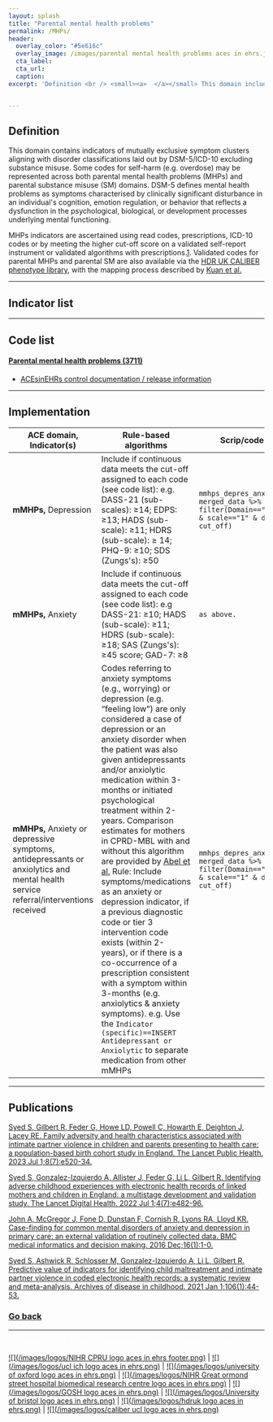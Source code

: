 ```yaml
---
layout: splash
title: "Parental mental health problems"
permalink: /MHPs/
header:
  overlay_color: "#5e616c"
  overlay_image: /images/parental mental health problems aces in ehrs.jpg
  cta_label: 
  cta_url: 
  caption:
excerpt: 'Definition <br /> <small><a>  </a></small> This domain includes indicators of mental health problems (MHP) recorded in the parent concurrent with classifications laid out with the current DSM-5/ICD-10/11, excluding indicators of substance misuse <br /><br /> {::nomarkdown}<iframe style="display: inline-block;" src=" " frameborder="0" scrolling="0" width="160px" height="30px"></iframe> <iframe style="display: inline-block;" src="" frameborder="0" scrolling="0" width="158px" height="30px"></iframe>{:/nomarkdown}'


---
```



## Definition

This domain contains indicators of mutually exclusive symptom clusters aligning with disorder classifications laid out by DSM-5/ICD-10 excluding substance misuse. Some codes for self-harm (e.g. overdose) may be represented across both parental mental health problems (MHPs) and parental substance misuse (SM) domains. DSM-5 defines mental health problems as symptoms characterised by clinically significant disturbance in an individual's cognition, emotion regulation, or behavior that reflects a dysfunction in the psychological, biological, or development processes underlying mental functioning.

MHPs indicators are ascertained using read codes, prescriptions, ICD-10 codes or by meeting the higher cut-off score on a validated self-report instrument or validated algorithms with prescriptions.[1](https://bmcmedinformdecismak.biomedcentral.com/articles/10.1186/s12911-016-0274-7). Validated codes for parental MHPs and parental SM are also available via the [HDR UK CALIBER phenotype library](https://phenotypes.healthdatagateway.org/), with the mapping process described by [Kuan et al.](https://www.thelancet.com/journals/landig/article/PIIS2589-7500(19)30012-3/fulltext)

--------------------------------
## Indicator list
 
<div class="flourish-embed flourish-table" data-src="visualisation/9802273"><script src="https://public.flourish.studio/resources/embed.js"></script></div>

--------------------------------
## Code list

#### [Parental mental health problems (3711)](https://raw.githubusercontent.com/shabeer-syed/acesinehrs/master/codelists/MHP_2023ACEsinEHRs.txt)

* [ACEsinEHRs control documentation / release information](https://github.com/shabeer-syed/acesinehrs/raw/master/assets/control_documentation/ACEsinEHRs%20Control%20documentation%20v2.pdf)

--------------------------------
## Implementation

 | ACE domain, Indicator(s) |  Rule-based algorithms | Scrip/code* |
 | --- | --- | --- | 
 | **mMHPs,** Depression | Include if continuous data meets the cut-off assigned to each code (see code list): e.g. DASS-21 (sub-scales): ≥14; EDPS: ≥13; HADS (sub-scale): ≥11; HDRS (sub-scale): ≥ 14; PHQ-9: ≥10; SDS (Zungs's): ≥50 | `mmhps_depres_anx <- merged_data %>% filter(Domain=="mMHPs" & scale=="1" & data1 > cut_off)` | 
 | **mMHPs,** Anxiety | Include if continuous data meets the cut-off assigned to each code (see code list): e.g DASS-21: ≥10; HADS (sub-scale): ≥11; HDRS (sub-scale): ≥18; SAS (Zungs's):  ≥45 score; GAD-7: ≥8 | `as above.` | 
 | **mMHPs,** Anxiety or depressive symptoms, antidepressants or anxiolytics and mental health service referral/interventions received | Codes referring to anxiety symptoms (e.g., worrying) or depression (e.g. “feeling low”) are only considered a case of depression or an anxiety disorder when the patient was also given antidepressants and/or anxiolytic medication within 3-months or initiated psychological treatment  within 2-years. Comparison estimates for mothers in CPRD-MBL with and without this algorithm are provided by [Abel et al.](https://www.thelancet.com/cms/10.1016/S2468-2667(19)30059-3/attachment/2df04b45-aaff-40de-8118-79df6a9ef5ca/mmc1.pdf) Rule: Include symptoms/medications as an anxiety or depression indicator, if a previous diagnostic code or tier 3 intervention code exists (within 2-years), or if there is a co-occurrence of a prescription consistent with a symptom within 3-months (e.g. anxiolytics &  anxiety symptoms). e.g. Use the `Indicator (specific)==INSERT Antidepressant or Anxiolytic` to separate medication from other mMHPs  | `mmhps_depres_anx <- merged_data %>% filter(Domain=="mMHPs" & scale=="1" & data1 > cut_off)` | 

--------------------------------
## Publications

[Syed S, Gilbert R, Feder G, Howe LD, Powell C, Howarth E, Deighton J, Lacey RE. Family adversity and health characteristics associated with intimate partner violence in children and parents presenting to health care: a population-based birth cohort study in England. The Lancet Public Health. 2023 Jul 1;8(7):e520-34.](https://www.thelancet.com/journals/lanpub/article/PIIS2468-2667(23)00119-6/fulltext)

[Syed S, Gonzalez-Izquierdo A, Allister J, Feder G, Li L, Gilbert R. Identifying adverse childhood experiences with electronic health records of linked mothers and children in England: a multistage development and validation study. The Lancet Digital Health. 2022 Jul 1;4(7):e482-96.](https://www.thelancet.com/journals/landig/article/PIIS2589-7500(22)00061-9/fulltext)

[John A, McGregor J, Fone D, Dunstan F, Cornish R, Lyons RA, Lloyd KR. Case-finding for common mental disorders of anxiety and depression in primary care: an external validation of routinely collected data. BMC medical informatics and decision making. 2016 Dec;16(1):1-0.](https://bmcmedinformdecismak.biomedcentral.com/articles/10.1186/s12911-016-0274-7)

[Syed S, Ashwick R, Schlosser M, Gonzalez-Izquierdo A, Li L, Gilbert R. Predictive value of indicators for identifying child maltreatment and intimate partner violence in coded electronic health records: a systematic review and meta-analysis. Archives of disease in childhood. 2021 Jan 1;106(1):44-53.](https://adc.bmj.com/content/106/1/44.full)

### [Go back](https://acesinehrs.com/domains/)

---
<span style="color:white"> Dr Shabeer Syed, Clinical Psychologist & Senior Research Associate </span>

  [![](/images/logos/NIHR CPRU logo aces in ehrs footer.png)](https://www.ucl.ac.uk/children-policy-research/) | [![](/images/logos/ucl ich logo aces in ehrs.png)](https://www.ucl.ac.uk/child-health/great-ormond-street-institute-child-health-0) | [![](/images/logos/university of oxford logo aces in ehrs.png)](https://www.ox.ac.uk/) | [![](/images/logos/NIHR Great ormond street hospital biomedical research centre logo aces in ehrs.png)](https://www.gosh.nhs.uk/our-research/our-research-infrastructure/nihr-great-ormond-street-hospital-brc/) | [![](/images/logos/GOSH logo aces in ehrs.png)](https://www.gosh.nhs.uk/) | [![](/images/logos/University of bristol logo aces in ehrs.png)](https://www.bristol.ac.uk/) | [![](/images/logos/hdruk logo aces in ehrs.png)](https://www.hdruk.ac.uk/) | [![](/images/logos/caliber ucl logo aces in ehrs.png)](https://www.ucl.ac.uk/health-informatics/research/caliber) 
